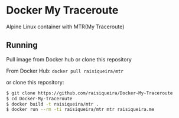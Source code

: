 # Docker My Traceroute

Alpine Linux container with MTR(My Traceroute)

## Running

Pull image from Docker hub or clone this repository

From Docker Hub:
`docker pull raisiqueira/mtr`

or clone this repository:

```bash
$ git clone https://github.com/raisiqueira/Docker-My-Traceroute
$ cd Docker-My-Traceroute
$ docker build -t raisiqueira/mtr .
$ docker run --rm -ti raisiqueira/mtr mtr raisiqueira.me
```